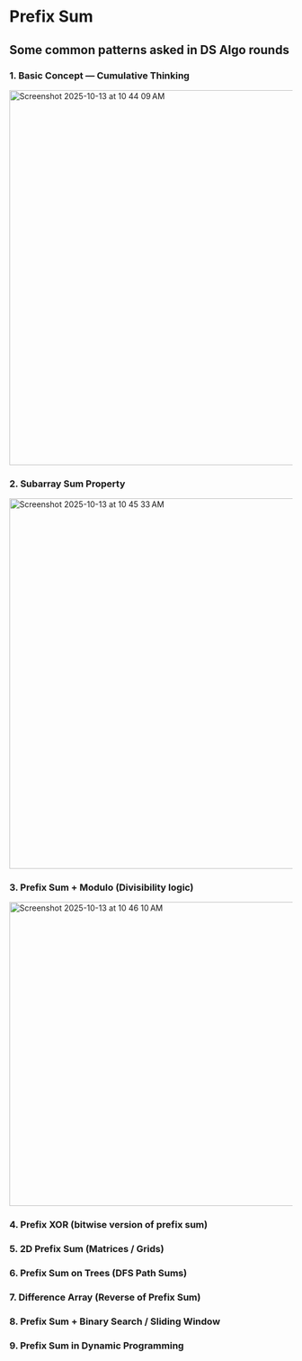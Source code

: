 # Prefix Sum

## Some common patterns asked in DS Algo rounds

### 1. Basic Concept — Cumulative Thinking

<img width="900" height="666" alt="Screenshot 2025-10-13 at 10 44 09 AM" src="https://github.com/user-attachments/assets/6b12a5f6-b5dc-4a6c-b88d-4a07fdd15fed" />

### 2. Subarray Sum Property 


<img width="937" height="658" alt="Screenshot 2025-10-13 at 10 45 33 AM" src="https://github.com/user-attachments/assets/cdc99af4-0fea-40cb-910e-5cb1c560a64a" />


### 3. Prefix Sum + Modulo (Divisibility logic)

<img width="953" height="540" alt="Screenshot 2025-10-13 at 10 46 10 AM" src="https://github.com/user-attachments/assets/44ebb3d5-77e8-4a30-a800-2687c777c05f" />


### 4. Prefix XOR (bitwise version of prefix sum)

### 5. 2D Prefix Sum (Matrices / Grids)

### 6. Prefix Sum on Trees (DFS Path Sums)

### 7. Difference Array (Reverse of Prefix Sum)

### 8. Prefix Sum + Binary Search / Sliding Window

### 9. Prefix Sum in Dynamic Programming


